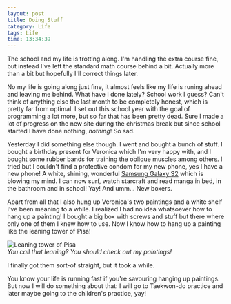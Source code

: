 ```yaml
---
layout: post
title: Doing Stuff
category: Life
tags: Life
time: 13:34:39
---
```

The school and my life is trotting along. I'm handling the extra course fine, but instead I've left the standard math course behind a bit. Actually more than a bit but hopefully I'll correct things later.

No my life is going along just fine, it almost feels like my life is runing ahead and leaving me behind. What have I done lately? School work I guess? Can't think of anything else the last month to be completely honest, which is pretty far from optimal. I set out this school year with the goal of programming a lot more, but so far that has been pretty dead. Sure I made a lot of progress on the new site during the christmas break but since school started I have done nothing, *nothing*! So sad.

Yesterday I did something else though. I went and bought a bunch of stuff. I bought a birthday present for Veronica which I'm very happy with, and I bought some rubber bands for training the oblique muscles among others. I tried but I couldn't find a protective condom for my new phone, yes I have a new phone! A white, shining, wonderful [Samsung Galaxy S2][s2] which is blowing my mind. I can now surf, watch starcraft and read manga in bed, in the bathroom and in school! Yay! And umm... New boxers.

Apart from all that I also hung up Veronica's two paintings and a white shelf I've been meaning to a while. I realized I had no idea whatsoever how to hang up a painting! I bought a big box with screws and stuff but there where only one of them I knew how to use. Now I know how to hang up a painting like the leaning tower of Pisa!

<div class="center">
  <img src="http://4.bp.blogspot.com/-LqiqWRrdHX4/TX9XHvYIooI/AAAAAAAABqM/a2FTabGMO5Y/s400/leaning-tower-of-pisa.jpg" alt="Leaning tower of Pisa" /><br />
  <em>You call that leaning? You should check out my paintings!</em>
</div>

I finally got them sort-of straight, but it took a while.

You know your life is running fast if you're savouring hanging up paintings. But now I will do something about that: I will go to Taekwon-do practice and later maybe going to the children's practice, yay!

[s2]: http://www.techradar.com/reviews/phones/mobile-phones/samsung-galaxy-s2-930907/review

